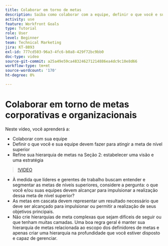 ```yaml
---
title: Colaborar em torno de metas
description: Saiba como colaborar com a equipe, definir o que você e sua equipe devem fazer para atingir a meta de nível superior e refinar a hierarquia de metas.
activity: use
feature: Workfront Goals
type: Tutorial
role: User
level: Beginner
team: Technical Marketing
jira: KT-8893
exl-id: 777cd503-96a3-4fc6-b0a8-429f72bc9bb0
doc-type: video
source-git-commit: a25a49e59ca483246271214886ea4dc9c10e8d66
workflow-type: tm+mt
source-wordcount: '170'
ht-degree: 0%

---
```


# Colaborar em torno de metas corporativas e organizacionais

Neste vídeo, você aprenderá a:

* Colaborar com sua equipe
* Definir o que você e sua equipe devem fazer para atingir a meta de nível superior
* Refine sua hierarquia de metas na Seção 2: estabelecer uma visão e uma estratégia

>[!VIDEO](https://video.tv.adobe.com/v/335187/?quality=12&learn=on)

<!--
Pro-tips graphic
-->

* À medida que líderes e gerentes de trabalho buscam entender e segmentar as metas de níveis superiores, considere a pergunta: o que você e/ou suas equipes devem alcançar para impulsionar a realização dessa meta de nível superior?
* As metas em cascata devem representar um resultado necessário que deve ser alcançado para impulsionar ou permitir a realização de seus objetivos principais.
* Não crie hierarquias de meta complexas que sejam difíceis de seguir ou que tenham muitas camadas. Uma boa regra geral é manter sua hierarquia de metas relacionada ao escopo dos definidores de metas e apenas criar uma hierarquia na profundidade que você estiver disposto e capaz de gerenciar.
